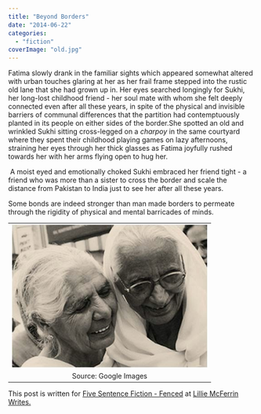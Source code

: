 ```yaml
---
title: "Beyond Borders"
date: "2014-06-22"
categories: 
  - "fiction"
coverImage: "old.jpg"
---
```


Fatima slowly drank in the familiar sights which appeared somewhat altered with urban touches glaring at her as her frail frame stepped into the rustic old lane that she had grown up in. Her eyes searched longingly for Sukhi, her long-lost childhood friend - her soul mate with whom she felt deeply connected even after all these years, in spite of the physical and invisible barriers of communal differences that the partition had contemptuously planted in its people on either sides of the border.She spotted an old and wrinkled Sukhi sitting cross-legged on a _charpoy_ in the same courtyard where they spent their childhood playing games on lazy afternoons, straining her eyes through her thick glasses as Fatima joyfully rushed towards her with her arms flying open to hug her.

 A moist eyed and emotionally choked Sukhi embraced her friend tight - a friend who was more than a sister to cross the border and scale the distance from Pakistan to India just to see her after all these years.

Some bonds are indeed stronger than man made borders to permeate through the rigidity of physical and mental barricades of minds.

<table class="tr-caption-container" style="margin-left: auto; margin-right: auto; text-align: center;" cellspacing="0" cellpadding="0" align="center"><tbody><tr><td style="text-align: center;"><a style="margin-left: auto; margin-right: auto;" href="http://ifsbutsandsetcs.com/wp-content/uploads/2014/06/old.jpg"><img src="images/old.jpg" width="400" height="292" border="0"></a></td></tr><tr><td class="tr-caption" style="text-align: center;">Source: Google Images</td></tr></tbody></table>

This post is written for [Five Sentence Fiction - Fenced](http://lilliemcferrin.com/five-sentence-fiction-fenced/) at [Lillie McFerrin Writes.](http://lilliemcferrin.com/)
